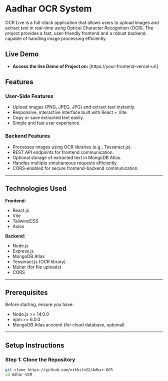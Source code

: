 # Aadhar OCR System

OCR Live is a full-stack application that allows users to upload images and extract text in real-time using Optical Character Recognition (OCR). The project provides a fast, user-friendly frontend and a robust backend capable of handling image processing efficiently.

## Live Demo
- **Access the live Demo of Project on:** [https://your-frontend-vercel-url]


## Features

### User-Side Features
- Upload images (PNG, JPEG, JPG) and extract text instantly.
- Responsive, interactive interface built with React + Vite.
- Copy or save extracted text easily.
- Simple and fast user experience.

### Backend Features
- Processes images using OCR libraries (e.g., Tesseract.js).
- REST API endpoints for frontend communication.
- Optional storage of extracted text in MongoDB Atlas.
- Handles multiple simultaneous requests efficiently.
- CORS-enabled for secure frontend-backend communication.

---

## Technologies Used

**Frontend:**
- React.js
- Vite
- TailwindCSS
- Axios

**Backend:**
- Node.js
- Express.js
- MongoDB Atlas
- Tesseract.js (OCR library)
- Multer (for file uploads)
- CORS

---

## Prerequisites

Before starting, ensure you have:  
- Node.js >= 14.0.0  
- npm >= 6.0.0  
- MongoDB Atlas account (for cloud database, optional)

---

## Setup Instructions

### Step 1: Clone the Repository

```bash
git clone https://github.com/nikhiln22/Adhar-OCR
cd Adhar-OCR